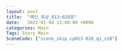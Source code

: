 ```yaml
---
layout: post
title:  "메인_회상_013~028장"
date:   2022-01-04 13:00:00 +0000
categories: Main
Tags: Story Main
SceneCode: ["scene_skip_cp013-028_q1_s10"]
---
```


